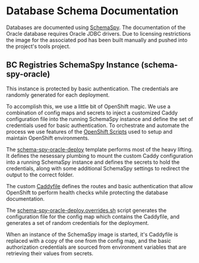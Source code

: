 # Database Schema Documentation

Databases are documented using [SchemaSpy](https://github.com/bcgov/SchemaSpy).  The documentation of the Oracle database requires Oracle JDBC drivers.  Due to licensing restrictions the image for the associated pod has been built manually and pushed into the project's tools project.

## BC Registries SchemaSpy Instance (schema-spy-oracle)

This instance is protected by basic authentication.  The credentials are randomly generated for each deployment.

To accomplish this, we use a little bit of OpenShift magic.  We use a combination of config maps and secrets to inject a customized Caddy configuration file into the running SchemaSpy instance and define the set of credentials used for basic authentication.  To orchestrate and automate the process we use features of the [OpenShift Scripts](https://github.com/BCDevOps/openshift-developer-tools/blob/master/bin/README.md) used to setup and maintain OpenShift environments.

The [schema-spy-oracle-deploy](./schema-spy-oracle-deploy.json) template performs most of the heavy lifting.  It defines the nesessary plumbing to mount the custom Caddy configuration into a running SchemaSpy instance and defines the secrets to hold the credentials, along with some additional SchemaSpy settings to redirect the output to the correct folder.

The custom [Caddyfile](./Caddyfile) defines the routes and basic authentication that allow OpenShift to perform health checks while protecting the database documentation.

The [schema-spy-oracle-deploy.overrides.sh](../../schema-spy-oracle-deploy.overrides.sh) script generates the configuration file for the config map which contains the Caddyfile, and generates a set of random credentials for the deployment.

When an instance of the SchemaSpy image is started, it's Caddyfile is replaced with a copy of the one from the config map, and the basic authorization credentials are sourced from environment variables that are retrieving their values from secrets.
